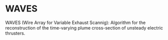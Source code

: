 # WAVES
WAVES (Wire Array for Variable Exhaust Scannig):   Algorithm for the reconstruction of the time-varying plume cross-section of unsteady electric thrusters. 
